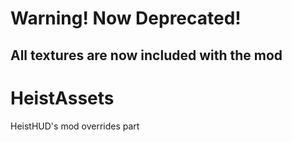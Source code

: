 # Warning! Now Deprecated!
## All textures are now included with the mod

# HeistAssets
HeistHUD's mod overrides part
